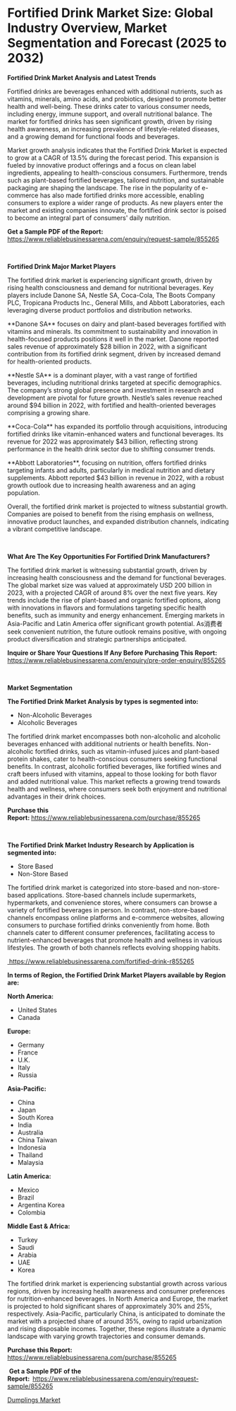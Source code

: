 <p><h1>Fortified Drink Market Size: Global Industry Overview, Market Segmentation and Forecast (2025 to 2032)</h1></p><p><strong>Fortified Drink Market Analysis and Latest Trends</strong></p>
<p><p>Fortified drinks are beverages enhanced with additional nutrients, such as vitamins, minerals, amino acids, and probiotics, designed to promote better health and well-being. These drinks cater to various consumer needs, including energy, immune support, and overall nutritional balance. The market for fortified drinks has seen significant growth, driven by rising health awareness, an increasing prevalence of lifestyle-related diseases, and a growing demand for functional foods and beverages.</p><p>Market growth analysis indicates that the Fortified Drink Market is expected to grow at a CAGR of 13.5% during the forecast period. This expansion is fueled by innovative product offerings and a focus on clean label ingredients, appealing to health-conscious consumers. Furthermore, trends such as plant-based fortified beverages, tailored nutrition, and sustainable packaging are shaping the landscape. The rise in the popularity of e-commerce has also made fortified drinks more accessible, enabling consumers to explore a wider range of products. As new players enter the market and existing companies innovate, the fortified drink sector is poised to become an integral part of consumers' daily nutrition.</p></p>
<p><strong>Get a Sample PDF of the Report:&nbsp;</strong> <a href="https://www.reliablebusinessarena.com/enquiry/request-sample/855265?utm_campaign=2335&utm_medium=2&utm_source=Github&utm_content=ia&utm_term=14022025&utm_id=fortified-drink">https://www.reliablebusinessarena.com/enquiry/request-sample/855265</a></p>
<p>&nbsp;</p>
<p><strong>Fortified Drink Major Market Players</strong></p>
<p><p>The fortified drink market is experiencing significant growth, driven by rising health consciousness and demand for nutritional beverages. Key players include Danone SA, Nestle SA, Coca-Cola, The Boots Company PLC, Tropicana Products Inc., General Mills, and Abbott Laboratories, each leveraging diverse product portfolios and distribution networks.</p><p>**Danone SA** focuses on dairy and plant-based beverages fortified with vitamins and minerals. Its commitment to sustainability and innovation in health-focused products positions it well in the market. Danone reported sales revenue of approximately $28 billion in 2022, with a significant contribution from its fortified drink segment, driven by increased demand for health-oriented products.</p><p>**Nestle SA** is a dominant player, with a vast range of fortified beverages, including nutritional drinks targeted at specific demographics. The company’s strong global presence and investment in research and development are pivotal for future growth. Nestle’s sales revenue reached around $94 billion in 2022, with fortified and health-oriented beverages comprising a growing share.</p><p>**Coca-Cola** has expanded its portfolio through acquisitions, introducing fortified drinks like vitamin-enhanced waters and functional beverages. Its revenue for 2022 was approximately $43 billion, reflecting strong performance in the health drink sector due to shifting consumer trends.</p><p>**Abbott Laboratories**, focusing on nutrition, offers fortified drinks targeting infants and adults, particularly in medical nutrition and dietary supplements. Abbott reported $43 billion in revenue in 2022, with a robust growth outlook due to increasing health awareness and an aging population.</p><p>Overall, the fortified drink market is projected to witness substantial growth. Companies are poised to benefit from the rising emphasis on wellness, innovative product launches, and expanded distribution channels, indicating a vibrant competitive landscape.</p></p>
<p>&nbsp;</p>
<p><strong>What Are The Key Opportunities For Fortified Drink Manufacturers?</strong></p>
<p><p>The fortified drink market is witnessing substantial growth, driven by increasing health consciousness and the demand for functional beverages. The global market size was valued at approximately USD 200 billion in 2023, with a projected CAGR of around 8% over the next five years. Key trends include the rise of plant-based and organic fortified options, along with innovations in flavors and formulations targeting specific health benefits, such as immunity and energy enhancement. Emerging markets in Asia-Pacific and Latin America offer significant growth potential. As消费者 seek convenient nutrition, the future outlook remains positive, with ongoing product diversification and strategic partnerships anticipated.</p></p>
<p><strong>Inquire or Share Your Questions If Any Before Purchasing This Report:</strong> <a href="https://www.reliablebusinessarena.com/enquiry/pre-order-enquiry/855265?utm_campaign=2335&utm_medium=2&utm_source=Github&utm_content=ia&utm_term=14022025&utm_id=fortified-drink">https://www.reliablebusinessarena.com/enquiry/pre-order-enquiry/855265</a></p>
<p>&nbsp;</p>
<p><strong>Market Segmentation</strong></p>
<p><strong>The Fortified Drink Market Analysis by types is segmented into:</strong></p>
<p><ul><li>Non-Alcoholic Beverages</li><li>Alcoholic Beverages</li></ul></p>
<p><p>The fortified drink market encompasses both non-alcoholic and alcoholic beverages enhanced with additional nutrients or health benefits. Non-alcoholic fortified drinks, such as vitamin-infused juices and plant-based protein shakes, cater to health-conscious consumers seeking functional benefits. In contrast, alcoholic fortified beverages, like fortified wines and craft beers infused with vitamins, appeal to those looking for both flavor and added nutritional value. This market reflects a growing trend towards health and wellness, where consumers seek both enjoyment and nutritional advantages in their drink choices.</p></p>
<p><strong>Purchase this Report:&nbsp;</strong><a href="https://www.reliablebusinessarena.com/purchase/855265?utm_campaign=2335&utm_medium=2&utm_source=Github&utm_content=ia&utm_term=14022025&utm_id=fortified-drink">https://www.reliablebusinessarena.com/purchase/855265</a></p>
<p>&nbsp;</p>
<p><strong>The Fortified Drink Market Industry Research by Application is segmented into:</strong></p>
<p><ul><li>Store Based</li><li>Non-Store Based</li></ul></p>
<p><p>The fortified drink market is categorized into store-based and non-store-based applications. Store-based channels include supermarkets, hypermarkets, and convenience stores, where consumers can browse a variety of fortified beverages in person. In contrast, non-store-based channels encompass online platforms and e-commerce websites, allowing consumers to purchase fortified drinks conveniently from home. Both channels cater to different consumer preferences, facilitating access to nutrient-enhanced beverages that promote health and wellness in various lifestyles. The growth of both channels reflects evolving shopping habits.</p></p>
<p><a href="https://www.reliablebusinessarena.com/fortified-drink-r855265?utm_campaign=2335&utm_medium=2&utm_source=Github&utm_content=ia&utm_term=14022025&utm_id=fortified-drink">&nbsp;https://www.reliablebusinessarena.com/fortified-drink-r855265</a></p>
<p><strong>In terms of Region, the Fortified Drink Market Players available by Region are:</strong></p>
<p>
    <p> <strong> North America: </strong>
        <ul>
            <li>United States</li>
            <li>Canada</li>
        </ul>
        </p> 
    <p> <strong> Europe: </strong>
        <ul>
            <li>Germany</li>
            <li>France</li>
            <li>U.K.</li>
            <li>Italy</li>
            <li>Russia</li>
        </ul>
        </p> 
    <p> <strong> Asia-Pacific: </strong>
        <ul>
            <li>China</li>
            <li>Japan</li>
            <li>South Korea</li>
            <li>India</li>
            <li>Australia</li>
            <li>China Taiwan</li>
            <li>Indonesia</li>
            <li>Thailand</li>
            <li>Malaysia</li>
        </ul>
        </p> 
    <p> <strong> Latin America: </strong>
        <ul>
            <li>Mexico</li>
            <li>Brazil</li>
            <li>Argentina Korea</li>
            <li>Colombia</li>
        </ul>
        </p> 
    <p> <strong> Middle East & Africa: </strong>
        <ul>
            <li>Turkey</li>
            <li>Saudi</li>
            <li>Arabia</li>
            <li>UAE</li>
            <li>Korea</li>
        </ul>
    </p>
    </p>
<p><p>The fortified drink market is experiencing substantial growth across various regions, driven by increasing health awareness and consumer preferences for nutrition-enhanced beverages. In North America and Europe, the market is projected to hold significant shares of approximately 30% and 25%, respectively. Asia-Pacific, particularly China, is anticipated to dominate the market with a projected share of around 35%, owing to rapid urbanization and rising disposable incomes. Together, these regions illustrate a dynamic landscape with varying growth trajectories and consumer demands.</p></p>
<p><strong>Purchase this Report: </strong><a href="https://www.reliablebusinessarena.com/purchase/855265?utm_campaign=2335&utm_medium=2&utm_source=Github&utm_content=ia&utm_term=14022025&utm_id=fortified-drink">https://www.reliablebusinessarena.com/purchase/855265</a></p>
<p>&nbsp;<strong>Get a Sample PDF of the Report:&nbsp;&nbsp;</strong><a href="https://www.reliablebusinessarena.com/enquiry/request-sample/855265?utm_campaign=2335&utm_medium=2&utm_source=Github&utm_content=ia&utm_term=14022025&utm_id=fortified-drink">https://www.reliablebusinessarena.com/enquiry/request-sample/855265</a></p>
<p><strong></strong></p>
<p><p><a href="https://github.com/mezokathleen834/Market-Research-Report-List-1/blob/main/dumplings-market.md?utm_campaign=2335&utm_medium=2&utm_source=Github&utm_content=ia&utm_term=14022025&utm_id=fortified-drink">Dumplings Market</a></p></p>